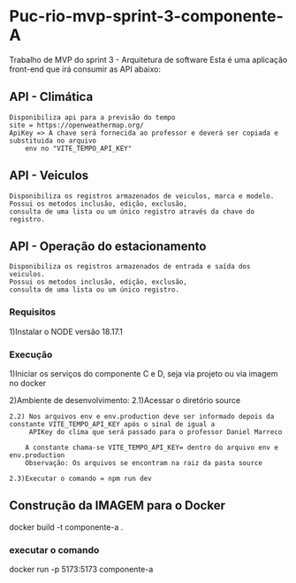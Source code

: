 # Puc-rio-mvp-sprint-3-componente-A
Trabalho de MVP do sprint 3 - Arquitetura de software
Esta é uma aplicação front-end que irá consumir as API abaixo:

## API - Climática 
    Disponibiliza api para a previsão do tempo 
    site = https://openweathermap.org/
    ApiKey => A chave será fornecida ao professor e deverá ser copiada e substituida no arquivo 
        env no "VITE_TEMPO_API_KEY"
## API - Veiculos
    Disponibiliza os registros armazenados de veiculos, marca e modelo.
    Possui os metodos inclusão, edição, exclusão, 
    consulta de uma lista ou um único registro através da chave do registro.

## API - Operação do estacionamento
    Disponibiliza os registros armazenados de entrada e saída dos veiculos.
    Possui os metodos inclusão, edição, exclusão, 
    consulta de uma lista ou um único registro.

### Requisitos
1)Instalar o NODE versão 18.17.1


### Execução
1)Iniciar os serviços do componente C e D, seja via projeto ou via imagem no docker

2)Ambiente de desenvolvimento: 
    2.1)Acessar o diretório source 

    2.2) Nos arquivos env e env.production deve ser informado depois da constante VITE_TEMPO_API_KEY após o sinal de igual a 
         APIKey do clima que será passado para o professor Daniel Marreco
        
        A constante chama-se VITE_TEMPO_API_KEY= dentro do arquivo env e env.production
        Observação: Os arquivos se encontram na raiz da pasta source

    2.3)Executar o comando = npm run dev


## Construção da IMAGEM para o Docker
docker build -t componente-a .

### executar o comando 
 docker run -p 5173:5173 componente-a 